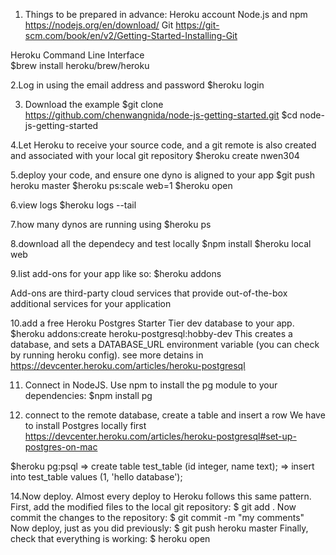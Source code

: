 
1. Things to be prepared in advance:
Heroku account 
Node.js and npm https://nodejs.org/en/download/
Git https://git-scm.com/book/en/v2/Getting-Started-Installing-Git

Heroku Command Line Interface  
$brew install heroku/brew/heroku


2.Log in using the email address and password
$heroku login


3. Download the example
$git clone https://github.com/chenwangnida/node-js-getting-started.git
$cd node-js-getting-started

4.Let Heroku to receive your source code,  and a git remote is also created and associated with your local git repository
$heroku create  nwen304


5.deploy your code, and ensure one dyno is aligned to your app
$git push heroku master
$heroku ps:scale web=1
$heroku open 

6.view logs
$heroku logs --tail

7.how many dynos are running using
$heroku ps

8.download all the dependecy and test locally 
$npm install
$heroku local web

9.list add-ons for your app like so:
$heroku addons


Add-ons are third-party cloud services that provide out-of-the-box additional services for your application

10.add a free Heroku Postgres Starter Tier dev database to your app.
$heroku addons:create heroku-postgresql:hobby-dev
This creates a database, and sets a DATABASE_URL environment variable (you can check by running heroku config).
see more detains in https://devcenter.heroku.com/articles/heroku-postgresql


11. Connect in  NodeJS. Use npm to install the pg module to your dependencies:
$npm install pg


12. connect to the remote database, create a table and insert a row 
We have to install Postgres locally first https://devcenter.heroku.com/articles/heroku-postgresql#set-up-postgres-on-mac

$heroku pg:psql
=> create table test_table (id integer, name text);
=> insert into test_table values (1, 'hello database');



14.Now deploy. Almost every deploy to Heroku follows this same pattern. First, add the modified files to the local git repository:
$ git add .
Now commit the changes to the repository:
$ git commit -m "my comments"
Now deploy, just as you did previously:
$ git push heroku master
Finally, check that everything is working:
$ heroku open
